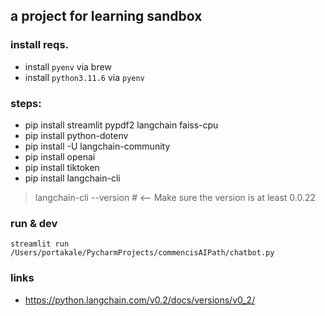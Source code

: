 ## a project for learning sandbox


### install reqs.

- install `pyenv` via brew
- install `python3.11.6` via `pyenv`

### steps:

- pip install streamlit pypdf2 langchain faiss-cpu
- pip install python-dotenv
- pip install -U langchain-community
- pip install openai
- pip install tiktoken
- pip install langchain-cli

> langchain-cli --version # <-- Make sure the version is at least 0.0.22


### run & dev

`streamlit run /Users/portakale/PycharmProjects/commencisAIPath/chatbot.py`

### links 
- https://python.langchain.com/v0.2/docs/versions/v0_2/
